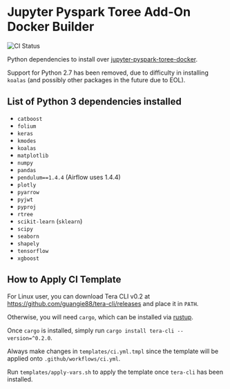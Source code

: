 
# Jupyter Pyspark Toree Add-On Docker Builder

![CI Status](https://img.shields.io/github/workflow/status/guangie88/jupyter-pyspark-toree-addon/CI/master?label=CI&logo=github&style=for-the-badge)

Python dependencies to install over
[jupyter-pyspark-toree-docker](https://github.com/guangie88/jupyter-pyspark-toree-docker).

Support for Python 2.7 has been removed, due to difficulty in installing
`koalas` (and possibly other packages in the future due to EOL).

## List of Python 3 dependencies installed

- `catboost`
- `folium`
- `keras`
- `kmodes`
- `koalas`
- `matplotlib`
- `numpy`
- `pandas`
- `pendulum==1.4.4` (Airflow uses 1.4.4)
- `plotly`
- `pyarrow`
- `pyjwt`
- `pyproj`
- `rtree`
- `scikit-learn` (`sklearn`)
- `scipy`
- `seaborn`
- `shapely`
- `tensorflow`
- `xgboost`

## How to Apply CI Template

For Linux user, you can download Tera CLI v0.2 at
<https://github.com/guangie88/tera-cli/releases> and place it in `PATH`.

Otherwise, you will need `cargo`, which can be installed via
[rustup](https://rustup.rs/).

Once `cargo` is installed, simply run `cargo install tera-cli --version=^0.2.0`.

Always make changes in `templates/ci.yml.tmpl` since the template will be
applied onto `.github/workflows/ci.yml`.

Run `templates/apply-vars.sh` to apply the template once `tera-cli` has been
installed.
